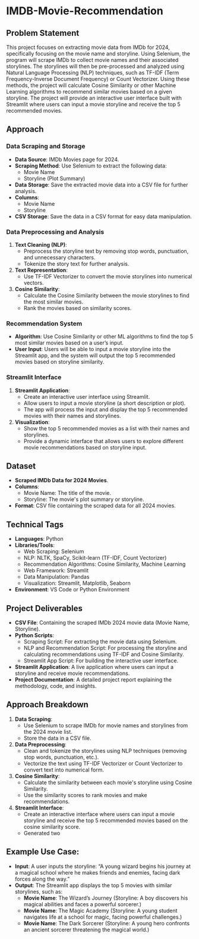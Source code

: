# IMDB-Movie-Recommendation

## Problem Statement
This project focuses on extracting movie data from IMDb for 2024, specifically focusing on the movie name and storyline. Using Selenium, the program will scrape IMDb to collect movie names and their associated storylines. The storylines will then be pre-processed and analyzed using Natural Language Processing (NLP) techniques, such as TF-IDF (Term Frequency-Inverse Document Frequency) or Count Vectorizer. Using these methods, the project will calculate Cosine Similarity or other Machine Learning algorithms to recommend similar movies based on a given storyline. The project will provide an interactive user interface built with Streamlit where users can input a movie storyline and receive the top 5 recommended movies.

## Approach

### Data Scraping and Storage
- **Data Source**: IMDb Movies page for 2024.
- **Scraping Method**: Use Selenium to extract the following data:
  - Movie Name
  - Storyline (Plot Summary)
- **Data Storage**: Save the extracted movie data into a CSV file for further analysis.
- **Columns**:
  - Movie Name
  - Storyline
- **CSV Storage**: Save the data in a CSV format for easy data manipulation.

### Data Preprocessing and Analysis
1. **Text Cleaning (NLP)**:
   - Preprocess the storyline text by removing stop words, punctuation, and unnecessary characters.
   - Tokenize the story text for further analysis.
2. **Text Representation**:
   - Use TF-IDF Vectorizer to convert the movie storylines into numerical vectors.
3. **Cosine Similarity**:
   - Calculate the Cosine Similarity between the movie storylines to find the most similar movies.
   - Rank the movies based on similarity scores.

### Recommendation System
- **Algorithm**: Use Cosine Similarity or other ML algorithms to find the top 5 most similar movies based on a user’s input.
- **User Input**: Users will be able to input a movie storyline into the Streamlit app, and the system will output the top 5 recommended movies based on storyline similarity.

### Streamlit Interface
1. **Streamlit Application**:
   - Create an interactive user interface using Streamlit.
   - Allow users to input a movie storyline (a short description or plot).
   - The app will process the input and display the top 5 recommended movies with their names and storylines.
2. **Visualization**:
   - Show the top 5 recommended movies as a list with their names and storylines.
   - Provide a dynamic interface that allows users to explore different movie recommendations based on storyline input.

## Dataset
- **Scraped IMDb Data for 2024 Movies**.
- **Columns**:
  - Movie Name: The title of the movie.
  - Storyline: The movie's plot summary or storyline.
- **Format**: CSV file containing the scraped data for all 2024 movies.

## Technical Tags
- **Languages**: Python
- **Libraries/Tools**:
  - Web Scraping: Selenium
  - NLP: NLTK, SpaCy, Scikit-learn (TF-IDF, Count Vectorizer)
  - Recommendation Algorithms: Cosine Similarity, Machine Learning
  - Web Framework: Streamlit
  - Data Manipulation: Pandas
  - Visualization: Streamlit, Matplotlib, Seaborn
- **Environment**: VS Code or Python Environment

## Project Deliverables
- **CSV File**: Containing the scraped IMDb 2024 movie data (Movie Name, Storyline).
- **Python Scripts**:
  - Scraping Script: For extracting the movie data using Selenium.
  - NLP and Recommendation Script: For processing the storyline and calculating recommendations using TF-IDF and Cosine Similarity.
  - Streamlit App Script: For building the interactive user interface.
- **Streamlit Application**: A live application where users can input a storyline and receive movie recommendations.
- **Project Documentation**: A detailed project report explaining the methodology, code, and insights.

## Approach Breakdown
1. **Data Scraping**:
   - Use Selenium to scrape IMDb for movie names and storylines from the 2024 movie list.
   - Store the data in a CSV file.
2. **Data Preprocessing**:
   - Clean and tokenize the storylines using NLP techniques (removing stop words, punctuation, etc.).
   - Vectorize the text using TF-IDF Vectorizer or Count Vectorizer to convert text into numerical form.
3. **Cosine Similarity**:
   - Calculate the similarity between each movie's storyline using Cosine Similarity.
   - Use the similarity scores to rank movies and make recommendations.
4. **Streamlit Interface**:
   - Create an interactive interface where users can input a movie storyline and receive the top 5 recommended movies based on the cosine similarity score.
   - Generated two

## Example Use Case:
- **Input**: A user inputs the storyline: “A young wizard begins his journey at a magical school where he makes friends and enemies, facing dark forces along the way.”
- **Output**: The Streamlit app displays the top 5 movies with similar storylines, such as:
  - **Movie Name**: The Wizard’s Journey (Storyline: A boy discovers his magical abilities and faces a powerful sorcerer.)
  - **Movie Name**: The Magic Academy (Storyline: A young student navigates life at a school for magic, facing powerful challenges.)
  - **Movie Name**: The Dark Sorcerer (Storyline: A young hero confronts an ancient sorcerer threatening the magical world.)





